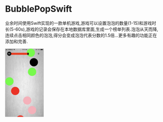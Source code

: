 # BubblePopSwift
业余时间使用Swift实现的一款单机游戏,游戏可以设置泡泡的数量(1-15)和游戏时长(5-60s),游戏的记录会保存在本地数据库里面,生成一个榜单列表.泡泡从天而降,连续点击相同颜色的泡泡,得分会变成泡泡代表分数的1.5倍...更多有趣的功能正在添加和完善.

<img src="https://github.com/SpringAndSummer/BubblePopSwift/blob/master/WechatIMG267.jpeg" width=25% height=25% alt="泡泡游戏界面"/>
